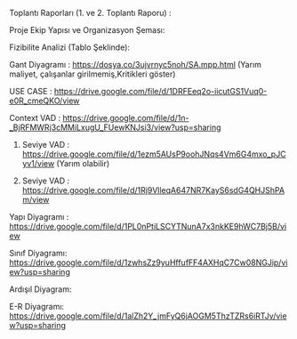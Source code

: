 Toplantı Raporları (1. ve 2. Toplantı Raporu) :

Proje Ekip Yapısı ve Organizasyon Şeması:

Fizibilite Analizi (Tablo Şeklinde):

Gant Diyagramı : https://dosya.co/3ujvrnyc5noh/SA.mpp.html (Yarım maliyet, çalışanlar girilmemiş,Kritikleri göster)

USE CASE : https://drive.google.com/file/d/1DRFEeq2o-iicutGS1Vuq0-e0R_cmeQKO/view

Context VAD : https://drive.google.com/file/d/1n-_BjRFMWRj3cMMiLxugU_FUewKNJsi3/view?usp=sharing

1. Seviye VAD : https://drive.google.com/file/d/1ezm5AUsP9oohJNqs4Vm6G4mxo_pJCyv1/view (Yarım olabilir)
  
2. Seviye VAD : https://drive.google.com/file/d/1Rj9VlleqA647NR7KayS6sdG4QHJShPAm/view
   
Yapı Diyagramı : https://drive.google.com/file/d/1PL0nPtiLSCYTNunA7x3nkKE9hWC7Bj5B/view

Sınıf Diyagramı: https://drive.google.com/file/d/1zwhsZz9yuHffufFF4AXHqC7Cw08NGJip/view?usp=sharing

Ardışıl Diyagram: 

E-R Diyagramı: https://drive.google.com/file/d/1alZh2Y_jmFyQ6jAOGM5ThzTZRs6iRTJv/view?usp=sharing
